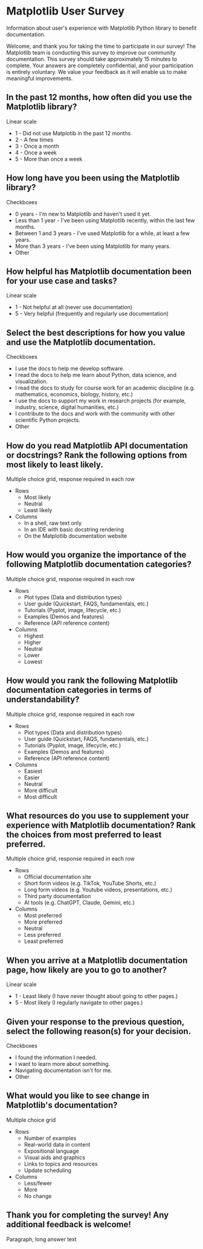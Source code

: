 # Matplotlib User Survey

Information about user's experience with Matplotlib Python library to benefit documentation.

Welcome, and thank you for taking the time to participate in our survey! The Matplotlib team is conducting this survey to improve our community documentation.  This survey should take approximately 15 minutes to complete. Your answers are completely confidential, and your participation is entirely voluntary. We value your feedback as it will enable us to make meaningful improvements.

## In the past 12 months, how often did you use the Matplotlib library?

Linear scale

- 1 - Did not use Matplotib in the past 12 months
- 2 - A few times
- 3 - Once a month
- 4 - Once a week
- 5 - More than once a week

## How long have you been using the Matplotlib library?

Checkboxes

- 0 years - I'm new to Matplotlib and haven't used it yet. 
- Less than 1 year - I've been using Matplotlib recently, within the last few months.
- Between 1 and 3 years - I've used Matplotlib for a while, at least a few years.
- More than 3 years - I've been using Matplotlib for many years.
- Other

## How helpful has Matplotlib documentation been for your use case and tasks?

Linear scale

- 1 - Not helpful at all (never use documentation)
- 5 - Very helpful (frequently and regularly use documentation)

## Select the best descriptions for how you value and use the Matplotlib documentation.

Checkboxes

- I use the docs to help me develop software.
- I read the docs to help me learn about Python, data science, and visualization.
- I read the docs to study for course work for an academic discipline (e.g. mathematics, economics, biology, history, etc.)
- I use the docs to support my work in research projects (for example, industry, science, digital humanities, etc.)
- I contribute to the docs and work with the community with other scientific Python projects.
- Other 

## How do you read Matplotlib API documentation or docstrings? Rank the following options from most likely to least likely.

Multiple choice grid, response required in each row

- Rows
    - Most likely
    - Neutral
    - Least likely
- Columns
    - In a shell, raw text only
    - In an IDE with basic docstring rendering
    - On the Matplotlib documentation website

## How would you organize the importance of the following Matplotlib documentation categories?

Multiple choice grid, response required in each row

- Rows
    - Plot types (Data and distribution types)
    - User guide (Quickstart, FAQS, fundamentals, etc.)
    - Tutorials (Pyplot, image, lifecycle, etc.)
    - Examples (Demos and features)
    - Reference (API reference content)
- Columns
    - Highest
    - Higher
    - Neutral
    - Lower
    - Lowest

## How would you rank the following Matplotlib documentation categories in terms of understandability?

Multiple choice grid, response required in each row

- Rows
    - Plot types (Data and distribution types)
    - User guide (Quickstart, FAQS, fundamentals, etc.)
    - Tutorials (Pyplot, image, lifecycle, etc.)
    - Examples (Demos and features)
    - Reference (API reference content)
- Columns
    - Easiest
    - Easier
    - Neutral
    - More difficult
    - Most difficult

## What resources do you use to supplement your experience with Matplotlib documentation? Rank the choices from most preferred to least preferred.

Multiple choice grid, response required in each row

- Rows
    - Official documentation site
    - Short form videos (e.g. TikTok, YouTube Shorts, etc.)
    - Long form videos (e.g. Youtube videos, presentations, etc.)
    - Third party documentation
    - AI tools (e.g. ChatGPT, Claude, Gemini, etc.)
- Columns
    - Most preferred
    - More preferred
    - Neutral
    - Less preferred
    - Least preferred

## When you arrive at a Matplotlib documentation page, how likely are you to go to another?

Linear scale

- 1 - Least likely (I have never thought about going to other pages.)
- 5 - Most likely (I regularly navigate to other pages.)

## Given your response to the previous question, select the following reason(s) for your decision.

Checkboxes

- I found the information I needed.
- I want to learn more about something.
- Navigating documentation isn't for me.
- Other

## What would you like to see change in Matplotlib's documentation?

Multiple choice grid

- Rows
    - Number of examples
    - Real-world data in content
    - Expositional language
    - Visual aids and graphics
    - Links to topics and resources
    - Update scheduling
- Columns
    - Less/fewer
    - More
    - No change

## Thank you for completing the survey! Any additional feedback is welcome!

Paragraph, long answer text
